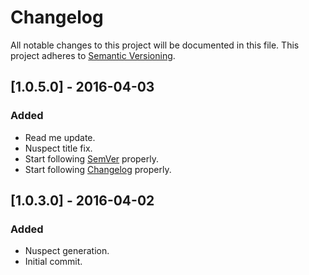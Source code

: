 # Changelog
All notable changes to this project will be documented in this file.
This project adheres to [Semantic Versioning](http://semver.org/).

## [1.0.5.0] - 2016-04-03
### Added
- Read me update.
- Nuspect title fix.
- Start following [SemVer](http://semver.org) properly.
- Start following [Changelog](http://keepachangelog.com/) properly.

## [1.0.3.0] - 2016-04-02
### Added
- Nuspect generation.
- Initial commit.